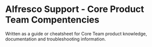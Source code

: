 # Alfresco Support - Core Product Team Compentencies

Written as a guide or cheatsheet for Core Team product knowledge, documentation and troubleshooting information.
